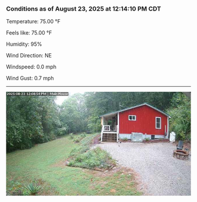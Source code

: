 ### Conditions as of August 23, 2025 at 12:14:10 PM CDT 

Temperature: 75.00 &deg;F

Feels like: 75.00 &deg;F

Humidity: 95%

Wind Direction: NE

Windspeed: 0.0 mph

Wind Gust: 0.7 mph

---

<img src="./images/latest.jpeg"/>

